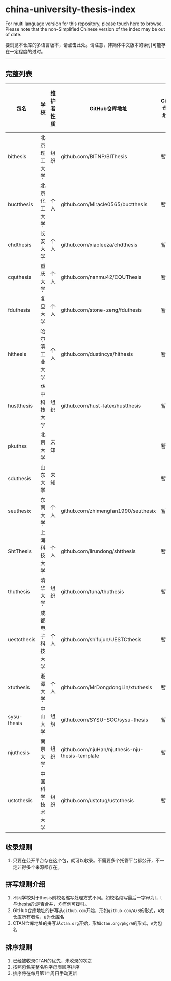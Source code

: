 # china-university-thesis-index

For multi language version for this repository, please touch here to browse. Please note that the non-Simplified Chinese version of the index may be out of date.

要浏览本仓库的多语言版本，请点击此处。请注意，非简体中文版本的索引可能存在一定程度的过时。

---

## 完整列表

| 包名       | 学校           | 维护者性质            | GitHub仓库地址                    | Gitee仓库地址 | GitLab仓库地址 | CTAN仓库地址            | 已被学校承认 |
| ---------- | -------------- | --------------------------------- | ------------- | -------------- | ----------------------- | ------------ | ------------ |
| bithesis | 北京理工大学     | 组织 | github.com/BITNP/BIThesis | 暂无          | 暂无           | ctan.org/pkg/bithesis |
| buctthesis | 北京化工大学   | 个人 | github.com/Miracle0565/buctthesis | 暂无          | 暂无           | ctan.org/pkg/buctthesis | 暂未承认     |
| chdthesis  | 长安大学       | 个人  | github.com/xiaoleeza/chdthesis      | 暂无          | 暂无           |   |              |
| cquthesis  | 重庆大学       | 个人  | github.com/nanmu42/CQUThesis      | 暂无          | 暂无           | ctan.org/pkg/cquthesis  |              |
| fduthesis  | 复旦大学       | 个人 | github.com/stone-zeng/fduthesis   | 暂无          | 暂无           | ctan.org/pkg/fduthesis |              |
| hithesis   | 哈尔滨工业大学 | 个人   | github.com/dustincys/hithesis     | 暂无          | 暂无           | ctan.org/pkg/hithesis   |              |
| hustthesis | 华中科技大学 | 组织 | github.com/hust-latex/hustthesis | 暂无 | 暂无 | ctan.org/pkg/hustthesis | |
| pkuthss | 北京大学       | 未知 |    | 暂无          | 暂无           | ctan.org/pkg/pkuthss |              |
| sduthesis  | 山东大学       | 未知 |    | 暂无          | 暂无           | ctan.org/pkg/sduthesis |              |
| seuthesix | 东南大学 | 个人 | github.com/zhimengfan1990/seuthesix | 暂无 | 暂无 | ctan.org/pkg/seuthesix | |
| ShtThesis | 上海科技大学 | 个人 | github.com/lirundong/shtthesis| 暂无          | 暂无           | ctan.org/pkg/shtthesis |              |
| thuthesis  | 清华大学       | 组织       | github.com/tuna/thuthesis         | 暂无          | 暂无           | ctan.org/pkg/thuthesis  |              |
| uestcthesis | 成都电子科技大学 | 个人 | github.com/shifujun/UESTCthesis | 暂无          | 暂无           | ctan.org/pkg/uestcthesis |              |
| xtuthesis | 湘潭大学         | 个人 | github.com/MrDongdongLin/xtuthesis | 暂无 | 暂无 | ctan.org/pkg/xtuthesis | |
| sysu-thesis | 中山大学       | 组织 | github.com/SYSU-SCC/sysu-thesis | 暂无 | gitlab.com/sysu-gitlab/latex-group/thesis (Archived) |  | 教师支持 | 
| njuthesis | 南京大学 | 组织 | github.com/njuHan/njuthesis-nju-thesis-template | 暂无 | 暂无 | |
| ustcthesis | 中国科学技术大学 | 组织 | github.com/ustctug/ustcthesis | 暂无 | 暂无 | 暂无 | 官方 |

## 收录规则

1. 只要在公开平台存在这个包，就可以收录。不需要多个托管平台都公开，不一定非得多个来源都存在。

## 拼写规则介绍

1. 不同学校对于thesis前校名缩写处理方式不同。如校名缩写最后一字母为t，t与thesis的t是否合并，均有例可援引。
2. GitHub仓库地址的拼写从```github.com```开始，形如```github.com/A/B```的形式，```A```为仓库所有者名，```B```为仓库名
3. CTAN仓库地址的拼写从```ctan.org```开始，形如```ctan.org/pkg/A```的形式，```A```为包名

## 排序规则

1. 已经被收录CTAN的优先，未收录的次之
2. 按照包名完整名称字母表顺序排序
3. 排序将在每月第1个周日手动更新
